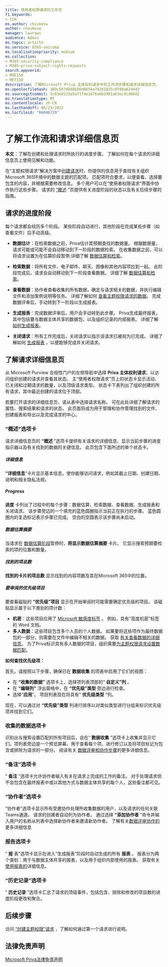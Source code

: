 ```yaml
---
title: 使用者权限请求的工作流
f1.keywords:
- CSH
ms.author: chvukosw
author: chvukosw
manager: laurawi
audience: Admin
ms.topic: article
ms.service: O365-seccomp
ms.localizationpriority: medium
ms.collection:
- M365-security-compliance
- M365-priva-subject-rights-requests
search.appverid:
- MOE150
- MET150
description: 了解Microsoft Priva 主体权利请求中的工作流步骤和请求详细信息页。
ms.openlocfilehash: 389c587d8d8b56d0654a78281825c8f98a6244d3
ms.sourcegitcommit: 3c83e8133a5a71f4e1d76a0b2981ab3ec9cd6602
ms.translationtype: MT
ms.contentlocale: zh-CN
ms.lasthandoff: 06/13/2022
ms.locfileid: "66046729"
---
```

# <a name="understand-the-workflow-and-request-details-pages"></a>了解工作流和请求详细信息页

**本文**：了解在创建和处理请求时所执行的进度步骤。 了解如何在每个请求的详细信息页上使用见解和功能。

在“主题权限请求”解决方案中[创建请求](subject-rights-requests-create.md)时，你提供的信息用于查找有关组织Microsoft 365环境中的数据主题的匹配项。 匹配项符合要求，以便查看、选择要包含的内容，并根据需要修改信息。 多个用户可以在“使用者权限请求”界面中协作执行这些步骤。 请求的 [“概述](#overview-tab) ”页提供有关进度阶段的状态以及有关后续步骤的指南。

## <a name="progress-stages-for-requests"></a>请求的进度阶段

每个请求都会经历多个阶段。 某些阶段自动进行，其他阶段在完成某些步骤（如查看文件）后手动高级。

- **数据估计**：在检索数据之前，Priva估计其预期查找的数据量。 根据数据量，请求可能或可能不会自动移动到下一阶段的数据检索。 在收集数据之前，可以将请求设置为在估算阶段暂停;详细了解 [数据估算和检索](subject-rights-requests-data-retrieval.md)。

- **检索数据**：将所有文件、电子邮件、聊天、图像和其他内容项拉到一起。 此阶段完成后，请求会自动移动到下一阶段查看数据。 详细了解 [数据估算和检索](subject-rights-requests-data-retrieval.md)。

- **查看数据**：协作者查看收集的所有数据，确定与请求相关的数据，并执行编辑文件和添加案例说明等任务。 详细了解如何 [查看主题权限请求的数据](subject-rights-requests-data-review.md)。 完成数据评审后，手动转到下一阶段以生成报表。

- **生成报表**：完成数据评审后，用户会手动转到此步骤。 Priva生成最终报表，其中包括要与数据主体共享的数据包，以及组织记录的内部报表。 详细了解 [如何生成报表](subject-rights-requests-reports.md)。

- **关闭请求**：所有工作完成后，关闭请求以指示该请求已被视为已完成。 详细了解如何 [生成报表](subject-rights-requests-reports.md) ，以便能够完成并关闭请求。

## <a name="understanding-the-request-details-page"></a>了解请求详细信息页

从 Microsoft Purview 合规性门户的左侧导航中选择 **Priva 主体权利请求**，以访问组织创建的请求并查看其状态。 主“使用者权限请求”页上的状态卡显示活动、已关闭和过期请求的数量，以及顶级请求类型。 状态卡下表列出了组织创建的所有请求，其中最近创建的请求位于顶部。

若要打开请求的详细信息页，请从表中选择请求名称。 可在此处详细了解请求的属性、搜索结果和请求的状态。 此页面将成为用于管理和协作管理找到的文件、创建报表和导出以及完成请求的中心。

### <a name="overview-tab"></a>“概述”选项卡

请求详细信息页的 **“概述** ”选项卡提供有关请求的详细信息、显示当前步骤的进度指示器以及有关找到的数据的关键信息。 此页包含下面所述的单个状态卡。

##### <a name="details"></a>详细信息

**“详细信息**”卡片显示基本信息，使你能够访问请求，例如其截止日期、创建日期、说明和相关隐私法规。

##### <a name="progress"></a>Progress

**进度** 卡列出了过程中的每个步骤：数据估算、检索数据、查看数据、生成报表和关闭请求。 该步骤旁边的一个填充的蓝色圆圈指示当前正在执行的步骤。 蓝色圆圈内的复选标记表示步骤已完成。 空白的空圆表示该步骤尚未启动。

##### <a name="data-estimate-summary"></a>数据估算摘要

当请求在 [数据估算阶段](subject-rights-requests-data-retrieval.md#data-estimate)暂停时，**将显示数据估算摘要** 卡片。 它显示搜索预期要检索的项的位置和数量。

##### <a name="total-number-of-items-found"></a>找到的项总数

**找到的卡片的项总数** 显示找到的内容项数及其在Microsoft 365中的位置。

##### <a name="priority-items-to-review"></a>要审阅的优先级项目

要查看磁贴的 **“优先级”项目** 显示在开始审阅时可能需要确定优先级的项目。 该磁贴显示属于以下类别的项计数：
- **机密**：这些项目应用了 [Microsoft 敏感度标签](/microsoft-365/compliance/sensitivity-labels) 。 例如，具有“高度机密”标签的 Word 文档。 
- **多人数据**：这些项目包含多个人员的个人数据。 如果要将这些项作为最终数据包的一部分，则需要在文件中编辑不相关的数据。 获取 [有关查看数据的详细信息](subject-rights-requests-data-review.md)。 为了Priva标识具有多人数据的项目，组织需要[为主题权限请求设置数据匹配](subject-rights-requests-data-match.md)。

**如何查找优先级项：**

首先，请按照以下步骤，确保已在 **数据收集** 的项表中启用了它们的视图：

- 在 **“收集的数据”** 选项卡上，选择项列表顶部的“ **自定义”列** 。
- 在 **“编辑列”** 浮出窗格中，在 **“优先级”类型** 旁边进行检查。
- 选择“**应用**”。 项目列表现在将具有“ **优先级类型** ”列。

现在，可以通过对 **“优先级”类型** 列进行排序以对类似类型进行分组来标识优先级项并找到它们。

### <a name="data-collected-tab"></a>收集的数据选项卡

识别出与搜索设置匹配的所有项目后，会在“ **数据收集** ”选项卡上收集并显示它们。项列表旁边是一个预览屏幕，用于查看每个项、进行修订以及将项目标记为包含或排除为请求的一部分。 阅读有关 [数据评审和协作步骤](subject-rights-requests-data-review.md)的更多详细信息。

### <a name="notes-tab"></a>“备注”选项卡

“ **备注** ”选项卡允许协作者输入有关在请求上完成的工作的备注。 对于处理请求但不会包含在最终报表中或以其他方式与数据主体共享的每个人，这些备注都可见。

### <a name="collaborators-tab"></a>“协作者”选项卡

“协作者”选项卡显示所有受邀协作处理所收集数据的用户，以及请求的任何关联Teams通道。 请求的创建者自动列为协作者。 通过选择 **“添加协作者** ”命令并输入用户的名称从列表中选择新协作者来邀请新协作者。 了解有关[数据评审协作的](subject-rights-requests-data-review.md#collaboration-for-data-review)更多详细信息

### <a name="reports-tab"></a>报告选项卡

“ **报** 表”选项卡显示在进入“生成报表”阶段时自动生成的所有 **报表** 。 报表分为两个类别：用于与数据主体共享的报表，以及用于组织内部使用的报表。 获取有关 [使用报表的](subject-rights-requests-reports.md)详细信息。

### <a name="history-tab"></a>“历史记录”选项卡

“ **历史记录** ”选项卡汇总了请求的顶级事件，包括包含、排除和修改的项目数的进度阶段更改和聚合。

## <a name="next-steps"></a>后续步骤

访问 [“创建主题权限”请求](subject-rights-requests-create.md) ，了解如何通过第一个请求进行说明。

## <a name="legal-disclaimer"></a>法律免责声明

[Microsoft Priva法律免责声明](priva-disclaimer.md)